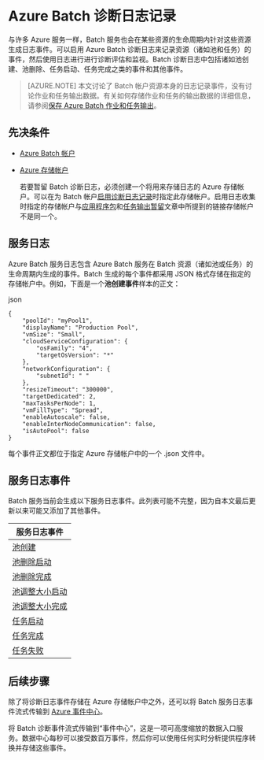 <properties
    pageTitle="启用 Batch 事件的诊断日志记录 - Azure | Azure"
    description="记录并分析 Azure Batch 帐户资源（诸如池和任务）的诊断日志事件。"
    services="batch"
    documentationcenter=""
    author="tamram"
    manager="timlt"
    editor="" />
<tags
    ms.assetid="e14e611d-12cd-4671-91dc-bc506dc853e5"
    ms.service="batch"
    ms.devlang="na"
    ms.topic="article"
    ms.tgt_pltfrm="multiple"
    ms.workload="big-compute"
    ms.date="02/01/2017"
    wacn.date="03/14/2017"
    ms.author="tamram" />  


# Azure Batch 诊断日志记录
与许多 Azure 服务一样，Batch 服务也会在某些资源的生命周期内针对这些资源生成日志事件。可以启用 Azure Batch 诊断日志来记录资源（诸如池和任务）的事件，然后使用日志进行进行诊断评估和监视。Batch 诊断日志中包括诸如池创建、池删除、任务启动、任务完成之类的事件和其他事件。

> [AZURE.NOTE]
本文讨论了 Batch 帐户资源本身的日志记录事件，没有讨论作业和任务输出数据。有关如何存储作业和任务的输出数据的详细信息，请参阅[保存 Azure Batch 作业和任务输出](/documentation/articles/batch-task-output/)。
> 
> 

## 先决条件
- [Azure Batch 帐户](/documentation/articles/batch-account-create-portal/)
- [Azure 存储帐户](/documentation/articles/storage-create-storage-account/#create-a-storage-account/)
  
  若要暂留 Batch 诊断日志，必须创建一个将用来存储日志的 Azure 存储帐户。可以在为 Batch 帐户[启用诊断日志记录](#enable-diagnostic-logging)时指定此存储帐户。启用日志收集时指定的存储帐户与[应用程序包](/documentation/articles/batch-application-packages/)和[任务输出暂留](/documentation/articles/batch-task-output/)文章中所提到的链接存储帐户不是同一个。
  

## 服务日志
Azure Batch 服务日志包含 Azure Batch 服务在 Batch 资源（诸如池或任务）的生命周期内生成的事件。Batch 生成的每个事件都采用 JSON 格式存储在指定的存储帐户中。例如，下面是一个**池创建事件**样本的正文：

json

	{
		"poolId": "myPool1",
		"displayName": "Production Pool",
		"vmSize": "Small",
		"cloudServiceConfiguration": {
			"osFamily": "4",
			"targetOsVersion": "*"
		},
		"networkConfiguration": {
			"subnetId": " "
		},
		"resizeTimeout": "300000",
		"targetDedicated": 2,
		"maxTasksPerNode": 1,
		"vmFillType": "Spread",
		"enableAutoscale": false,
		"enableInterNodeCommunication": false,
		"isAutoPool": false
	}


每个事件正文都位于指定 Azure 存储帐户中的一个 .json 文件中。

## 服务日志事件
Batch 服务当前会生成以下服务日志事件。此列表可能不完整，因为自本文最后更新以来可能又添加了其他事件。

| **服务日志事件** |
| --- |
| [池创建][pool_create] |
| [池删除启动][pool_delete_start] |
| [池删除完成][pool_delete_complete] |
| [池调整大小启动][pool_resize_start] |
| [池调整大小完成][pool_resize_complete] |
| [任务启动][task_start] |
| [任务完成][task_complete] |
| [任务失败][task_fail] |

## 后续步骤
除了将诊断日志事件存储在 Azure 存储帐户中之外，还可以将 Batch 服务日志事件流式传输到 [Azure 事件中心](/documentation/articles/event-hubs-what-is-event-hubs/)。

将 Batch 诊断事件流式传输到“事件中心”，这是一项可高度缩放的数据入口服务。数据中心每秒可以接受数百万事件，然后你可以使用任何实时分析提供程序转换并存储这些事件。


[pool_create]: https://msdn.microsoft.com/zh-cn/library/azure/mt743615.aspx
[pool_delete_start]: https://msdn.microsoft.com/zh-cn/library/azure/mt743610.aspx
[pool_delete_complete]: https://msdn.microsoft.com/zh-cn/library/azure/mt743618.aspx
[pool_resize_start]: https://msdn.microsoft.com/zh-cn/library/azure/mt743609.aspx
[pool_resize_complete]: https://msdn.microsoft.com/zh-cn/library/azure/mt743608.aspx
[task_start]: https://msdn.microsoft.com/zh-cn/library/azure/mt743616.aspx
[task_complete]: https://msdn.microsoft.com/zh-cn/library/azure/mt743612.aspx
[task_fail]: https://msdn.microsoft.com/zh-cn/library/azure/mt743607.aspx

<!---HONumber=Mooncake_0306_2017-->
<!---Update_Description: wording update -->